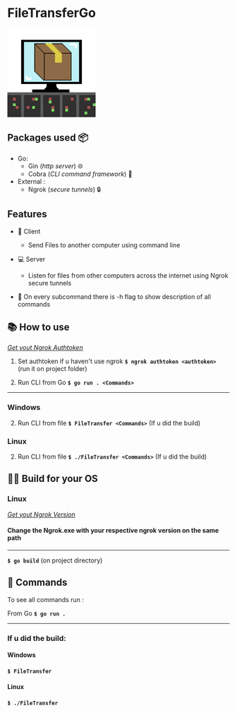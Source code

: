 # FileTransferGo

<img src="resources/icon.png" width="200px" height="200px">

## Packages used 📦

* Go:
  * Gin (*http server*) 🌐
  * Cobra (*CLI command framework*) 🐍
* External :
  * Ngrok (*secure tunnels*) 🔒

## Features 

* 👥 Client
  * Send Files to another computer using command line
  
* 💻 Server
  * Listen for files from other computers across the internet using Ngrok secure tunnels
  
*  🔖 On every subcommand there is -h flag to show description of all commands
  
## 📚 How to use

*[Get yout Ngrok Authtoken](https://dashboard.ngrok.com/get-started/your-authtoken "Go to Ngrok")*

1. Set authtoken if u haven't use ngrok **```$ ngrok authtoken <authtoken> ```**  (run it on project folder)

2. Run CLI from Go **```$ go run . <Commands>```** 

- - - -

### Windows

2. Run CLI from file **```$ FileTransfer <Commands>```**  (If u did the build)

### Linux

2. Run CLI from file **```$ ./FileTransfer <Commands>```**  (If u did the build)

## 👷‍♂️ Build for your OS

### Linux 

*[Get yout Ngrok Version](https://ngrok.com/download "Go to Ngrok")*

#### **Change the Ngrok.exe with your respective ngrok version on the same path**

- - - -

**```$ go build```** (on project directory)

## 💬 Commands

To see all commands run :

From Go **```$ go run .```** 

- - - -

### If u did the build:

#### Windows

**```$ FileTransfer```**

#### Linux

**```$ ./FileTransfer```**


